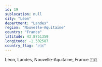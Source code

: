 ```yaml
---
id: 19
sublocation: null
city: "Léon"
department: "Landes"
region: "Nouvelle-Aquitaine"
country: "France"
latitude: 43.8751359
longitude: -1.302587
country_flag: "🇫🇷"
---
```

Léon, Landes, Nouvelle-Aquitaine, France 🇫🇷